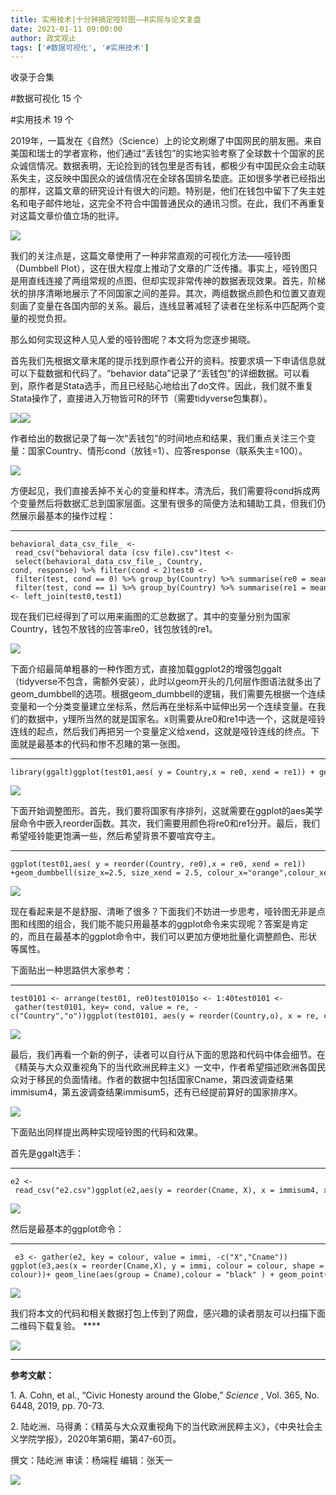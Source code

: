 ```yaml
---
title: 实用技术|十分钟搞定哑铃图——R实现与论文复盘
date: 2021-01-11 09:00:00
author: 政文观止
tags: ['#数据可视化', '#实用技术']
---
```



收录于合集

#数据可视化 15 个

#实用技术 19 个

2019年，一篇发在《自然》（Science）上的论文刷爆了中国网民的朋友圈。来自美国和瑞士的学者宣称，他们通过“丢钱包”的实地实验考察了全球数十个国家的民众诚信情况。数据表明，无论捡到的钱包里是否有钱，都极少有中国民众会主动联系失主，这反映中国民众的诚信情况在全球各国排名垫底。正如很多学者已经指出的那样，这篇文章的研究设计有很大的问题。特别是，他们在钱包中留下了失主姓名和电子邮件地址，这完全不符合中国普通民众的通讯习惯。在此，我们不再重复对这篇文章价值立场的批评。

![](/images/175/2.png)

我们的关注点是，这篇文章使用了一种非常直观的可视化方法——哑铃图（Dumbbell
Plot），这在很大程度上推动了文章的广泛传播。事实上，哑铃图只是用直线连接了两组常规的点图，但却实现非常传神的数据表现效果。首先，阶梯状的排序清晰地展示了不同国家之间的差异。其次，两组数据点颜色和位置又直观刻画了变量在各国内部的关系。最后，连线显著减轻了读者在坐标系中匹配两个变量的视觉负担。

  

那么如何实现这种人见人爱的哑铃图呢？本文将为您逐步揭晓。

  

首先我们先根据文章末尾的提示找到原作者公开的资料。按要求填一下申请信息就可以下载数据和代码了。“behavior
data”记录了“丢钱包”的详细数据。可以看到，原作者是Stata选手，而且已经贴心地给出了do文件。因此，我们就不重复Stata操作了，直接进入万物皆可R的环节（需要tidyverse包集群）。

![](/images/175/3.png)![](/images/175/4.png)

作者给出的数据记录了每一次“丢钱包”的时间地点和结果，我们重点关注三个变量：国家Country、情形cond（放钱=1）、应答response（联系失主=100）。

![](/images/175/5.png)

方便起见，我们直接丢掉不关心的变量和样本。清洗后，我们需要将cond拆成两个变量然后将数据汇总到国家层面。这里有很多的简便方法和辅助工具，但我们仍然展示最基本的操作过程：

  *   *   *   *   * 

    
    
    behavioral_data_csv_file_ <- read_csv("behavioral data (csv file).csv")test <- select(behavioral_data_csv_file_, Country, cond, response) %>% filter(cond < 2)test0 <- filter(test, cond == 0) %>% group_by(Country) %>% summarise(re0 = mean(response))test1 <- filter(test, cond == 1) %>% group_by(Country) %>% summarise(re1 = mean(response))test01 <- left_join(test0,test1)

现在我们已经得到了可以用来画图的汇总数据了。其中的变量分别为国家Country，钱包不放钱的应答率re0，钱包放钱的re1。

![](/images/175/6.png)

下面介绍最简单粗暴的一种作图方式，直接加载ggplot2的增强包ggalt（tidyverse不包含，需额外安装），此时以geom开头的几何层作图语法就多出了geom_dumbbell的选项。根据geom_dumbbell的逻辑，我们需要先根据一个连续变量和一个分类变量建立坐标系，然后再在坐标系中延伸出另一个连续变量。在我们的数据中，y理所当然的就是国家名。x则需要从re0和re1中选一个，这就是哑铃连线的起点，然后我们再把另一个变量定义给xend，这就是哑铃连线的终点。下面就是最基本的代码和惨不忍睹的第一张图。

  *   *   * 

    
    
    library(ggalt)ggplot(test01,aes( y = Country,x = re0, xend = re1)) + geom_dumbbell()

![](/images/175/7.png)  

下面开始调整图形。首先，我们要将国家有序排列，这就需要在ggplot的aes美学层命令中嵌入reorder函数。其次，我们需要用颜色将re0和re1分开。最后，我们希望哑铃能更饱满一些，然后希望背景不要喧宾夺主。

  *   *   * 

    
    
    ggplot(test01,aes( y = reorder(Country, re0),x = re0, xend = re1)) +geom_dumbbell(size_x=2.5, size_xend = 2.5, colour_x="orange",colour_xend = "red") +theme_classic() + xlab("") +ylab("")     

![](/images/175/8.png)

现在看起来是不是舒服、清晰了很多？下面我们不妨进一步思考，哑铃图无非是点图和线图的组合，我们能不能只用最基本的ggplot命令来实现呢？答案是肯定的，而且在最基本的ggplot命令中，我们可以更加方便地批量化调整颜色、形状等属性。

  

下面贴出一种思路供大家参考：

  *   *   *   *   *   * 

    
    
    test0101 <- arrange(test01, re0)test0101$o <- 1:40test0101 <- gather(test0101, key= cond, value = re, -c("Country","o"))ggplot(test0101, aes(y = reorder(Country,o), x = re, colour = cond, shape = cond )) +geom_line(aes(group = Country), colour = "black" ) +geom_point(size = 2.5) + theme_classic() + xlab("") +ylab("") 

![](/images/175/9.png)

最后，我们再看一个新的例子，读者可以自行从下面的思路和代码中体会细节。在《精英与大众双重视角下的当代欧洲民粹主义》一文中，作者希望描述欧洲各国民众对于移民的负面情绪。作者的数据中包括国家Cname，第四波调查结果immisum4，第五波调查结果immisum5，还有已经提前算好的国家排序X。

![](/images/175/10.png)

下面贴出同样提出两种实现哑铃图的代码和效果。

首先是ggalt选手：

  *   *   *   *   *   * 

    
    
    e2 <- read_csv("e2.csv")ggplot(e2,aes(y = reorder(Cname, X), x = immisum4, xend = immisum5)) +geom_dumbbell(size_x=3.5, size_xend = 3.5, colour_x="skyblue",colour_xend = "red") +theme_bw() + xlab("") +ylab("")  + coord_flip() +theme(axis.text=element_text(angle = 90, colour = "black")) +theme(axis.text.y=element_text(size=0))

![](/images/175/11.png)

然后是最基本的ggplot命令：

  *   *   *   *   *   *   *   * 

    
    
     e3 <- gather(e2, key = colour, value = immi, -c("X","Cname")) ggplot(e3,aes(x = reorder(Cname,X), y = immi, colour = colour, shape = colour))+ geom_line(aes(group = Cname),colour = "black" ) + geom_point(size = 3.3)+ theme_bw()+xlab("") +ylab("")+ theme(axis.text.y=element_text(size=0)) + theme(legend.position="none")+ theme(axis.text=element_text(angle = 90, colour = "black"))

![](/images/175/12.png)

我们将本文的代码和相关数据打包上传到了网盘，感兴趣的读者朋友可以扫描下面二维码下载复验。 ****

  

![](/images/175/13.png)

 ****  

 **参考文献：**

1\. A. Cohn, et al., “Civic Honesty around the Globe,” _Science_ , Vol. 365,
No. 6448, 2019, pp. 70-73.

2\. 陆屹洲、马得勇：《精英与大众双重视角下的当代欧洲民粹主义》，《中央社会主义学院学报》，2020年第6期，第47-60页。

  

撰文：陆屹洲 审读：杨端程 编辑：张天一

  

![](/images/175/14.jpeg)

  

